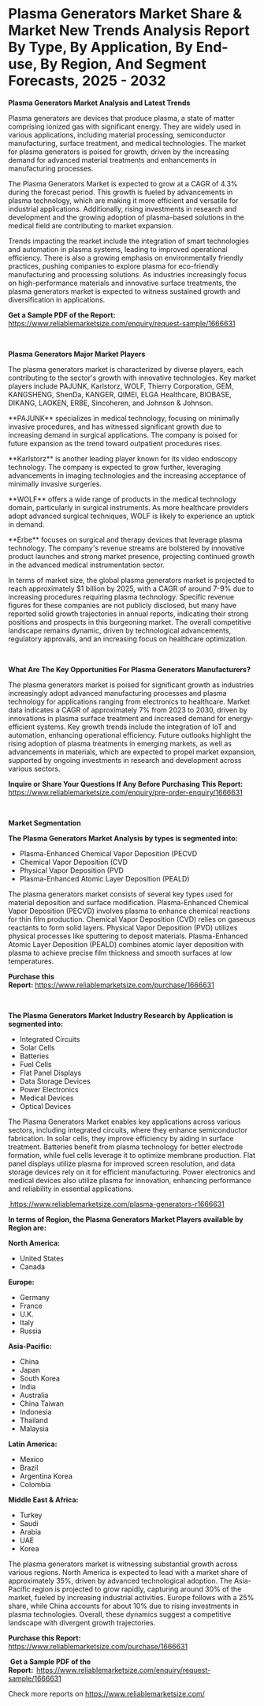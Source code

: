 <p><h1>Plasma Generators Market Share & Market New Trends Analysis Report By Type, By Application, By End-use, By Region, And Segment Forecasts, 2025 - 2032</h1></p><p><strong>Plasma Generators Market Analysis and Latest Trends</strong></p>
<p><p>Plasma generators are devices that produce plasma, a state of matter comprising ionized gas with significant energy. They are widely used in various applications, including material processing, semiconductor manufacturing, surface treatment, and medical technologies. The market for plasma generators is poised for growth, driven by the increasing demand for advanced material treatments and enhancements in manufacturing processes.</p><p>The Plasma Generators Market is expected to grow at a CAGR of 4.3% during the forecast period. This growth is fueled by advancements in plasma technology, which are making it more efficient and versatile for industrial applications. Additionally, rising investments in research and development and the growing adoption of plasma-based solutions in the medical field are contributing to market expansion.</p><p>Trends impacting the market include the integration of smart technologies and automation in plasma systems, leading to improved operational efficiency. There is also a growing emphasis on environmentally friendly practices, pushing companies to explore plasma for eco-friendly manufacturing and processing solutions. As industries increasingly focus on high-performance materials and innovative surface treatments, the plasma generators market is expected to witness sustained growth and diversification in applications.</p></p>
<p><strong>Get a Sample PDF of the Report:&nbsp;</strong> <a href="https://www.reliablemarketsize.com/enquiry/request-sample/1666631?utm_campaign=2393&utm_medium=2&utm_source=Github&utm_content=ia&utm_term=06032025&utm_id=plasma-generators">https://www.reliablemarketsize.com/enquiry/request-sample/1666631</a></p>
<p>&nbsp;</p>
<p><strong>Plasma Generators Major Market Players</strong></p>
<p><p>The plasma generators market is characterized by diverse players, each contributing to the sector's growth with innovative technologies. Key market players include PAJUNK, Karlstorz, WOLF, Thierry Corporation, GEM, KANGSHENG, ShenDa, KANGER, QIMEI, ELGA Healthcare, BIOBASE, DIKANG, LAOKEN, ERBE, Sincoheren, and Johnson & Johnson.</p><p>**PAJUNK** specializes in medical technology, focusing on minimally invasive procedures, and has witnessed significant growth due to increasing demand in surgical applications. The company is poised for future expansion as the trend toward outpatient procedures rises.</p><p>**Karlstorz** is another leading player known for its video endoscopy technology. The company is expected to grow further, leveraging advancements in imaging technologies and the increasing acceptance of minimally invasive surgeries.</p><p>**WOLF** offers a wide range of products in the medical technology domain, particularly in surgical instruments. As more healthcare providers adopt advanced surgical techniques, WOLF is likely to experience an uptick in demand.</p><p>**Erbe** focuses on surgical and therapy devices that leverage plasma technology. The company's revenue streams are bolstered by innovative product launches and strong market presence, projecting continued growth in the advanced medical instrumentation sector.</p><p>In terms of market size, the global plasma generators market is projected to reach approximately $1 billion by 2025, with a CAGR of around 7-9% due to increasing procedures requiring plasma technology. Specific revenue figures for these companies are not publicly disclosed, but many have reported solid growth trajectories in annual reports, indicating their strong positions and prospects in this burgeoning market. The overall competitive landscape remains dynamic, driven by technological advancements, regulatory approvals, and an increasing focus on healthcare optimization.</p></p>
<p>&nbsp;</p>
<p><strong>What Are The Key Opportunities For Plasma Generators Manufacturers?</strong></p>
<p><p>The plasma generators market is poised for significant growth as industries increasingly adopt advanced manufacturing processes and plasma technology for applications ranging from electronics to healthcare. Market data indicates a CAGR of approximately 7% from 2023 to 2030, driven by innovations in plasma surface treatment and increased demand for energy-efficient systems. Key growth trends include the integration of IoT and automation, enhancing operational efficiency. Future outlooks highlight the rising adoption of plasma treatments in emerging markets, as well as advancements in materials, which are expected to propel market expansion, supported by ongoing investments in research and development across various sectors.</p></p>
<p><strong>Inquire or Share Your Questions If Any Before Purchasing This Report:</strong> <a href="https://www.reliablemarketsize.com/enquiry/pre-order-enquiry/1666631?utm_campaign=2393&utm_medium=2&utm_source=Github&utm_content=ia&utm_term=06032025&utm_id=plasma-generators">https://www.reliablemarketsize.com/enquiry/pre-order-enquiry/1666631</a></p>
<p>&nbsp;</p>
<p><strong>Market Segmentation</strong></p>
<p><strong>The Plasma Generators Market Analysis by types is segmented into:</strong></p>
<p><ul><li>Plasma-Enhanced Chemical Vapor Deposition (PECVD</li><li>Chemical Vapor Deposition (CVD</li><li>Physical Vapor Deposition (PVD</li><li>Plasma-Enhanced Atomic Layer Deposition (PEALD)</li></ul></p>
<p><p>The plasma generators market consists of several key types used for material deposition and surface modification. Plasma-Enhanced Chemical Vapor Deposition (PECVD) involves plasma to enhance chemical reactions for thin film production. Chemical Vapor Deposition (CVD) relies on gaseous reactants to form solid layers. Physical Vapor Deposition (PVD) utilizes physical processes like sputtering to deposit materials. Plasma-Enhanced Atomic Layer Deposition (PEALD) combines atomic layer deposition with plasma to achieve precise film thickness and smooth surfaces at low temperatures.</p></p>
<p><strong>Purchase this Report:&nbsp;</strong><a href="https://www.reliablemarketsize.com/purchase/1666631?utm_campaign=2393&utm_medium=2&utm_source=Github&utm_content=ia&utm_term=06032025&utm_id=plasma-generators">https://www.reliablemarketsize.com/purchase/1666631</a></p>
<p>&nbsp;</p>
<p><strong>The Plasma Generators Market Industry Research by Application is segmented into:</strong></p>
<p><ul><li>Integrated Circuits</li><li>Solar Cells</li><li>Batteries</li><li>Fuel Cells</li><li>Flat Panel Displays</li><li>Data Storage Devices</li><li>Power Electronics</li><li>Medical Devices</li><li>Optical Devices</li></ul></p>
<p><p>The Plasma Generators Market enables key applications across various sectors, including integrated circuits, where they enhance semiconductor fabrication. In solar cells, they improve efficiency by aiding in surface treatment. Batteries benefit from plasma technology for better electrode formation, while fuel cells leverage it to optimize membrane production. Flat panel displays utilize plasma for improved screen resolution, and data storage devices rely on it for efficient manufacturing. Power electronics and medical devices also utilize plasma for innovation, enhancing performance and reliability in essential applications.</p></p>
<p><a href="https://www.reliablemarketsize.com/plasma-generators-r1666631?utm_campaign=2393&utm_medium=2&utm_source=Github&utm_content=ia&utm_term=06032025&utm_id=plasma-generators">&nbsp;https://www.reliablemarketsize.com/plasma-generators-r1666631</a></p>
<p><strong>In terms of Region, the Plasma Generators Market Players available by Region are:</strong></p>
<p>
    <p> <strong> North America: </strong>
        <ul>
            <li>United States</li>
            <li>Canada</li>
        </ul>
        </p> 
    <p> <strong> Europe: </strong>
        <ul>
            <li>Germany</li>
            <li>France</li>
            <li>U.K.</li>
            <li>Italy</li>
            <li>Russia</li>
        </ul>
        </p> 
    <p> <strong> Asia-Pacific: </strong>
        <ul>
            <li>China</li>
            <li>Japan</li>
            <li>South Korea</li>
            <li>India</li>
            <li>Australia</li>
            <li>China Taiwan</li>
            <li>Indonesia</li>
            <li>Thailand</li>
            <li>Malaysia</li>
        </ul>
        </p> 
    <p> <strong> Latin America: </strong>
        <ul>
            <li>Mexico</li>
            <li>Brazil</li>
            <li>Argentina Korea</li>
            <li>Colombia</li>
        </ul>
        </p> 
    <p> <strong> Middle East & Africa: </strong>
        <ul>
            <li>Turkey</li>
            <li>Saudi</li>
            <li>Arabia</li>
            <li>UAE</li>
            <li>Korea</li>
        </ul>
    </p>
    </p>
<p><p>The plasma generators market is witnessing substantial growth across various regions. North America is expected to lead with a market share of approximately 35%, driven by advanced technological adoption. The Asia-Pacific region is projected to grow rapidly, capturing around 30% of the market, fueled by increasing industrial activities. Europe follows with a 25% share, while China accounts for about 10% due to rising investments in plasma technologies. Overall, these dynamics suggest a competitive landscape with divergent growth trajectories.</p></p>
<p><strong>Purchase this Report: </strong><a href="https://www.reliablemarketsize.com/purchase/1666631?utm_campaign=2393&utm_medium=2&utm_source=Github&utm_content=ia&utm_term=06032025&utm_id=plasma-generators">https://www.reliablemarketsize.com/purchase/1666631</a></p>
<p>&nbsp;<strong>Get a Sample PDF of the Report:&nbsp;&nbsp;</strong><a href="https://www.reliablemarketsize.com/enquiry/request-sample/1666631?utm_campaign=2393&utm_medium=2&utm_source=Github&utm_content=ia&utm_term=06032025&utm_id=plasma-generators">https://www.reliablemarketsize.com/enquiry/request-sample/1666631</a></p>
<p><strong></strong></p>
<p>Check more reports on <a href="https://www.reliablemarketsize.com/?utm_campaign=2393&utm_medium=2&utm_source=Github&utm_content=ia&utm_term=06032025&utm_id=plasma-generators">https://www.reliablemarketsize.com/</a></p>